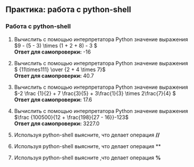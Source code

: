 ## Практика: работа с python-shell


### Работа с python-shell

1. Вычислить с помощью интерпретатора Python значение выражения \
   $9 - (5 - 3) \times (1 + 2 + 8) - 3 $ \
   **Ответ для самопроверки:** -16
   
   
2. Вычислить с помощью интерпретатора Python значение выражения \
   $ {11\times111} \over  {2 + 4 \times 7}$ \
   **Ответ для самопроверки:** 40.7
   

3. Вычислить с помощью интерпретатора Python значение выражения \
   $-2 \frac {1}{2} + 7 \frac{3}{5} + 3\frac{1}{3} \times 2\frac{7}{4}  $ \
   **Ответ для самопроверки:** 17.6
   

4. Вычислить с помощью интерпретатора Python значение выражения \
   $\frac {100500}{12 + \frac{198}{27 - 16}}-123$ \
   **Ответ для самопроверки:** 3227.0
   

5. Используя python-shell выясните, что делает операция **//**
6. Используя python-shell выясните, что делает операция **
7. Используя python-shell выясните ,что делает операция **%**
